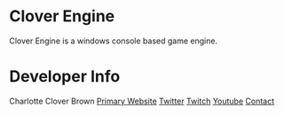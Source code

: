 # Clover Engine
Clover Engine is a windows console based game engine.

# Developer Info
Charlotte Clover Brown
[Primary Website](http://charlottebrown.ca)
[Twitter](https://twitter.com/charlotte_c_b)
[Twitch](http://www.twitch.tv/ilandria)
[Youtube](https://www.youtube.com/user/oOSharsharOo)
[Contact](charlotte.clover.brown@gmail.com)